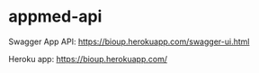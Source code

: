 # appmed-api

Swagger App API: https://bioup.herokuapp.com/swagger-ui.html

Heroku app: https://bioup.herokuapp.com/
